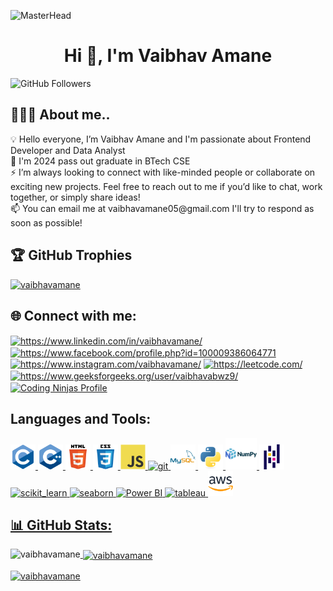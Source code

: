 
![MasterHead](https://camo.githubusercontent.com/2a50a7d7ae5024f74fad6ea1cab81c197e975e028147bb9a3d3441296f05af88/68747470733a2f2f70726576696577732e31323372662e636f6d2f696d616765732f6b617270656e6b6f696c69612f6b617270656e6b6f696c6961313830362f6b617270656e6b6f696c69613138303630303031312f3130323938383830362d766563746f722d6c696e652d7765622d636f6e636570742d666f722d70726f6772616d6d696e672d6c696e6561722d7765622d62616e6e65722d666f722d636f64696e672d2e6a7067)
<h1 align="center">Hi 👋, I'm Vaibhav Amane</h1>

<p align="left">
  
  <img src="https://img.shields.io/github/followers/vaibhavamane?label=Followers&style=flat&color=0e75b6" alt="GitHub Followers" />
</p>


<h2 align="left">👨🏻‍💻 About me..</h2>
<p>💡 Hello everyone, I’m Vaibhav Amane and I'm passionate about Frontend Developer and Data Analyst<br>
  🌱 I'm 2024 pass out graduate in BTech CSE<br>
 ⚡ I’m always looking to connect with like-minded people or collaborate on exciting new projects. Feel free to reach out to me if you’d like to chat, work together, or simply share ideas!<br>
  📫 You can email me at vaibhavamane05@gmail.com I'll try to respond as soon as possible!
</p>




<h2 align="left">🏆 GitHub Trophies</h2>
<p align="left"> <a href="https://github.com/ryo-ma/github-profile-trophy"><img src="https://github-profile-trophy.vercel.app/?username=vaibhavamane" alt="vaibhavamane" /></a> </p>



<h2 align="left">🌐 Connect with me:</h2>
<p align="left">
<a href="https://www.linkedin.com/in/vaibhavamane/" target="blank"><img align="center" src="https://raw.githubusercontent.com/rahuldkjain/github-profile-readme-generator/master/src/images/icons/Social/linked-in-alt.svg" alt="https://www.linkedin.com/in/vaibhavamane/" height="30" width="40" /></a>
<a href="https://www.facebook.com/profile.php?id=100009386064771" target="blank"><img align="center" src="https://raw.githubusercontent.com/rahuldkjain/github-profile-readme-generator/master/src/images/icons/Social/facebook.svg" alt="https://www.facebook.com/profile.php?id=100009386064771" height="30" width="40" /></a>
<a href="https://www.instagram.com/vaibhavamane/" target="blank"><img align="center" src="https://raw.githubusercontent.com/rahuldkjain/github-profile-readme-generator/master/src/images/icons/Social/instagram.svg" alt="https://www.instagram.com/vaibhavamane/" height="30" width="40" /></a>
<a href="https://leetcode.com/" target="blank"><img align="center" src="https://raw.githubusercontent.com/rahuldkjain/github-profile-readme-generator/master/src/images/icons/Social/leet-code.svg" alt="https://leetcode.com/" height="30" width="40" /></a>
<a href="https://www.geeksforgeeks.org/user/vaibhavabwz9/" target="blank"><img align="center" src="https://raw.githubusercontent.com/rahuldkjain/github-profile-readme-generator/master/src/images/icons/Social/geeks-for-geeks.svg" alt="https://www.geeksforgeeks.org/user/vaibhavabwz9/" height="30" width="40" /></a>
<a href="https://www.naukri.com/code360/profile/vaibhavamane" target="_blank">
  <img align="center" src="https://avatars.githubusercontent.com/u/95543677?v=4" alt="Coding Ninjas Profile" height="30" width="40" />
</a>
</p>

<h2 align="left">Languages and Tools:</h2>
<p align="left">  </a> <a href="https://www.cprogramming.com/" target="_blank" rel="noreferrer"> <img src="https://raw.githubusercontent.com/devicons/devicon/master/icons/c/c-original.svg" alt="c" width="40" height="40"/> </a> <a href="https://www.w3schools.com/cpp/" target="_blank" rel="noreferrer"> <img src="https://raw.githubusercontent.com/devicons/devicon/master/icons/cplusplus/cplusplus-original.svg" alt="cplusplus" width="40" height="40"/> </a> <a href="https://www.w3.org/html/" target="_blank" rel="noreferrer"> <img src="https://raw.githubusercontent.com/devicons/devicon/master/icons/html5/html5-original-wordmark.svg" alt="html5" width="40" height="40"/> <a href="https://www.w3schools.com/css/" target="_blank" rel="noreferrer"> <img src="https://raw.githubusercontent.com/devicons/devicon/master/icons/css3/css3-original-wordmark.svg" alt="css3" width="40" height="40"/> </a> </a> <a href="https://developer.mozilla.org/en-US/docs/Web/JavaScript" target="_blank" rel="noreferrer"> <img src="https://raw.githubusercontent.com/devicons/devicon/master/icons/javascript/javascript-original.svg" alt="javascript" width="40" height="40"/>  <a href="https://git-scm.com/" target="_blank" rel="noreferrer"> <img src="https://www.vectorlogo.zone/logos/git-scm/git-scm-icon.svg" alt="git" width="40" height="40"/> </a> </a> <a href="https://www.mysql.com/" target="_blank" rel="noreferrer"> <img src="https://raw.githubusercontent.com/devicons/devicon/master/icons/mysql/mysql-original-wordmark.svg" alt="mysql" width="40" height="40"/> </a>  </a> <a href="https://www.python.org" target="_blank" rel="noreferrer"> <img src="https://raw.githubusercontent.com/devicons/devicon/master/icons/python/python-original.svg" alt="python" width="40" height="40"/> </a><a href="https://numpy.org" target="_blank" rel="noreferrer">
  <img src="https://raw.githubusercontent.com/devicons/devicon/master/icons/numpy/numpy-original-wordmark.svg" alt="numpy" width="50" height="50"/> <a href="https://pandas.pydata.org/" target="_blank" rel="noreferrer"> <img src="https://raw.githubusercontent.com/devicons/devicon/2ae2a900d2f041da66e950e4d48052658d850630/icons/pandas/pandas-original.svg" alt="pandas" width="40" height="40"/> </a> <a href="https://scikit-learn.org/" target="_blank" rel="noreferrer"> <img src="https://upload.wikimedia.org/wikipedia/commons/0/05/Scikit_learn_logo_small.svg" alt="scikit_learn" width="40" height="40"/> </a> <a href="https://seaborn.pydata.org/" target="_blank" rel="noreferrer"> <img src="https://seaborn.pydata.org/_images/logo-mark-lightbg.svg" alt="seaborn" width="40" height="40"/> 
</a> <a href="https://powerbi.microsoft.com/" target="_blank" rel="noreferrer">
  <img src="https://upload.wikimedia.org/wikipedia/commons/c/cf/New_Power_BI_Logo.svg" alt="Power BI" width="40" height="40"/>
</a>
 <a href="https://www.tableau.com/learn" target="_blank" rel="noreferrer">
  <img src="https://upload.wikimedia.org/wikipedia/commons/4/4b/Tableau_Logo.png" alt="tableau" width="70" height="40"/>
</a>  <a href="https://aws.amazon.com" target="_blank" rel="noreferrer"> <img src="https://raw.githubusercontent.com/devicons/devicon/master/icons/amazonwebservices/amazonwebservices-original-wordmark.svg" alt="aws" width="40" height="40"/>
 </p>

<h2 align="left">📊 GitHub Stats:</h2>

<p><img align="left" src="https://github-readme-stats.vercel.app/api/top-langs?username=vaibhavamane&show_icons=true&locale=en&layout=compact" alt="vaibhavamane" /></p>

<p>&nbsp;<img align="center" src="https://github-readme-stats.vercel.app/api?username=vaibhavamane&show_icons=true&locale=en" alt="vaibhavamane" /></p>

<p><img align="center" src="https://github-readme-streak-stats.herokuapp.com/?user=vaibhavamane&" alt="vaibhavamane" /></p>


